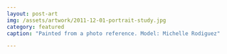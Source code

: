 ```yaml
---
layout: post-art
img: /assets/artwork/2011-12-01-portrait-study.jpg
category: featured
caption: "Painted from a photo reference. Model: Michelle Rodiguez"

---
```

